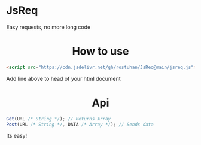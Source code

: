 # JsReq
Easy requests, no more long code
<br>
<h1 align="center">How to use</h1>

```html
<script src="https://cdn.jsdelivr.net/gh/rostuhan/JsReq@main/jsreq.js"></script>
```
Add line above to head of your html document

<h1 align="center">Api</h1>

```js
Get(URL /* String */); // Returns Array
Post(URL /* String */, DATA /* Array */); // Sends data
```


Its easy!

